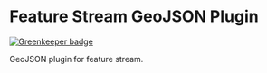 # Feature Stream GeoJSON Plugin

[![Greenkeeper badge](https://badges.greenkeeper.io/tschaub/feature-stream-geojson.svg)](https://greenkeeper.io/)

GeoJSON plugin for feature stream.
